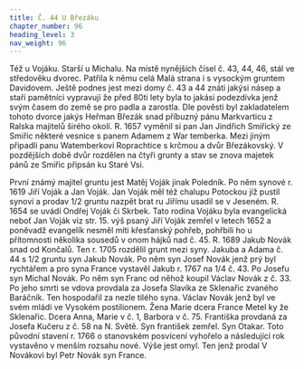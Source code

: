 ```yaml
---
title: Č. 44 U Březáku
chapter_number: 96
heading_level: 3
nav_weight: 96
---
```



Též u Vojáku. Starší u Michalu.
Na místě nynějších čísel č. 43, 44, 46, stál ve středověku dvorec. Patřila k němu celá Malá strana
i s vysockým gruntem Davidovem. Ještě podnes jest mezi domy č. 43 a 44 znáti jakýsi násep a staří
pamětníci vypravují že před 80ti lety byla to jakási podezdívka jenž svým časem do země se pro­
padla a zarostla. Dle pověsti byl zakladatelem tohoto dvorce jakýs Heřman Březák snad příbuzný
pánu Markvarticu z Ralska majitelů širého okolí.
R. 1657 vyměnil si pan Jan Jindřich Smiřický ze Smiřic některé vesnice s panem Adamem z War­
temberka. Mezi jiným připadli panu Watemberkovi Roprachtice s krčmou a dvůr Březákovský.
V pozdějších době dvůr rozdělen na čtyři grunty a stav se znova majetek pánů ze Smiřic připsán ku
Staré Vsi.

První známý majitel gruntu jest Matěj Voják jinak Poledník. Po něm synové r. 1619 Jiří Voják
a Jan Voják. Jan Voják měl též chalupu Potockou jíž pustil synovi a prodav 1/2 gruntu nazpět brat­
ru Jiřímu usadil se v Jeseném.
R. 1654 se uvádí Ondřej Voják či Skrbek. Tato rodina Vojáku byla evangelická neboť Jan Voják
viz str. 15. výš psaný Jiří Voják zemřel v letech 1652 a poněvadž evangelík nesměl míti křesťanský
pohřeb, pohřbili ho u přítomnosti několika sousedů v onom hájků nad č. 45.
R. 1689 Jakub Novák snad od Končalů. Ten r. 1705 rozdělil grunt mezi syny. Jakuba a Adama
č. 44 s 1/2 gruntu syn Jakub Novák. Po něm syn Josef Novák jenž prý byl rychtářem a pro syna
France vystavěl Jakub r. 1767 na 1/4 č. 43.
Po Josefu syn Michal Novák. Po něm syn Franc od něhož koupil Václav Novák z č. 33. Po jeho
smrti se vdova provdala za Josefa Slavíka ze Sklenařic zvaného Baráčník. Ten hospodařil za nezle­
tilého syna.
Václav Novák jenž byl ve svém mládi ve Vysokém postilionem. Žena Marie dcera France Metel­
ky že Sklenařic. Dcera Anna, Marie v č. 1, Barbora v č. 75. Františka provdaná za Josefa Kučeru
z č. 58 na N. Světě. Syn františek zemřel. Syn Otakar. Toto původní stavení r. 1766 o stanovském
posvícení vyhořelo a následující rok vystavěno v menším rozsahu nové.
Výše jest omyl. Ten jenž prodal V Novákovi byl Petr Novák syn France.
